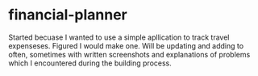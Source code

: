 # financial-planner

Started becuase I wanted to use a simple apllication to track travel expenseses. Figured I would make one. Will be updating and adding to often, sometimes with written screenshots and explanations of problems which I encountered during the building process.

